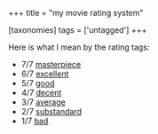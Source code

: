 +++
title = "my movie rating system"

[taxonomies]
tags = ['untagged']
+++

Here is what I mean by the rating tags:

-   7/7 [masterpiece]
-   6/7 [excellent]
-   5/7 [good]
-   4/7 [decent]
-   3/7 [average]
-   2/7 [substandard]
-   1/7 [bad]

  [masterpiece]: http://movies.tshepang.net/tag/masterpiece
  [excellent]: http://movies.tshepang.net/tag/excellent
  [good]: http://movies.tshepang.net/tag/good
  [decent]: http://movies.tshepang.net/tag/decent
  [average]: http://movies.tshepang.net/tag/average
  [substandard]: http://movies.tshepang.net/tag/substandard
  [bad]: http://movies.tshepang.net/tag/bad
